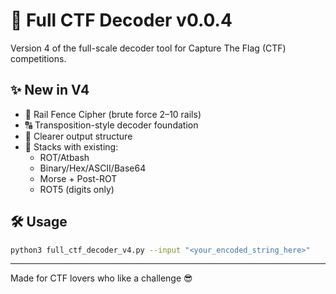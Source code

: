 # 🔐 Full CTF Decoder v0.0.4

Version 4 of the full-scale decoder tool for Capture The Flag (CTF) competitions.

## ✨ New in V4
- 🚆 Rail Fence Cipher (brute force 2–10 rails)
- 🔠 Transposition-style decoder foundation
- 🧹 Clearer output structure
- 📡 Stacks with existing:
  - ROT/Atbash
  - Binary/Hex/ASCII/Base64
  - Morse + Post-ROT
  - ROT5 (digits only)

## 🛠 Usage

```bash
python3 full_ctf_decoder_v4.py --input "<your_encoded_string_here>"
```

---

Made for CTF lovers who like a challenge 😎
